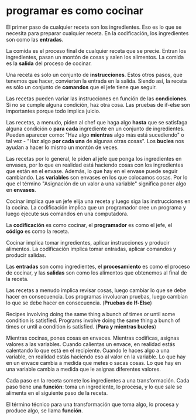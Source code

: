# programar es como cocinar
El primer paso de cualquier receta son los ingredientes. Eso es lo que se necesita para preparar cualquier receta. En la codificación, los ingredientes son como las __entradas__.

La comida es el proceso final de cualquier receta que se precie. Entran los ingredientes, pasan un montón de cosas y salen los alimentos. La comida es la __salida__ del proceso de cocinar.

Una receta es solo un conjunto de __instrucciones__. Estos otros pasos, que tenemos que hacer, convierten la entrada en la salida. Siendo así, la receta es sólo un conjunto de __comandos__ que el jefe tiene que seguir.

Las recetas pueden variar las instrucciones en función de las __condiciones__. Si no se cumple alguna condición, haz otra cosa. Las pruebas de if-else son importantes porque todo implica juicio. 

Las recetas, a menudo, piden al chef que haga algo __hasta__ que se satisfaga alguna condición o __para cada__ ingrediente en un conjunto de ingredientes. Pueden aparecer como: "Haz algo __mientras__ algo más está sucediendo" o tal vez - "Haz algo __por cada una__ de algunas otras cosas". Los __bucles__ nos ayudan a hacer lo mismo un montón de veces.

Las recetas por lo general, le piden al jefe que ponga los ingredientes en envases, por lo que en realidad está haciendo cosas con los ingredientes que están en el envase. Además, lo que hay en el envase puede seguir cambiando. Las __variables__ son envases en los que colocamos cosas. Por lo que el término "Asignación de un valor a una variable" significa poner algo en __envases__.

Cocinar implica que un jefe elija una receta y luego siga las instrucciones en la cocina. La codificación implica que un programador cree un programa y luego ejecute sus comandos en una computadora.

La __codificación__ es como cocinar, el __programador__ es como el jefe, el __código__ es como la receta.

Cocinar implica tomar ingredientes, aplicar instrucciones y producir alimentos. La codificación implica tomar entradas, aplicar comandos y producir salidas.

Las __entradas__ son como ingredientes, el __procesamiento__ es como el proceso de cocinar, y las __salidas__ son como los alimentos que obtenemos al final de la receta.

Las recetas a menudo implica revisar cosas, luego cambiar lo que se debe hacer en consecuencia. Los programas involucran pruebas, luego cambian lo que se debe hacer en consecuencia. (__Pruebas de If-Else__)

Recipes involving doing the same thing a bunch of times or until some condition is satisfied. Programs involve doing the same thing a bunch of times or until a condition is satisfied. (__Para y mientras bucles__)

Mientras cocinas, pones cosas en envaces. Mientras codificas, asignas valores a las variables. Cuando calientas un envace, en realidad estás calentando lo que está en el recipiente. Cuando le haces algo a una variable, en realidad estás haciendo eso al valor en la variable. Lo que hay en un envace cambia a medida que metes o sacas cosas. Lo que hay en una variable cambia a medida que le asignas diferentes valores.

Cada paso en la receta somete los ingredientes a una transformación. Cada paso tiene una __función__: toma un ingrediente, lo procesa, y lo que sale se alimenta en el siguiente paso de la receta.

El término técnico para una transformación que toma algo, lo procesa y produce algo, se llama __función__.